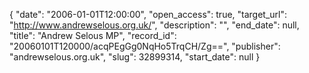 {
  "date": "2006-01-01T12:00:00", 
  "open_access": true, 
  "target_url": "http://www.andrewselous.org.uk/", 
  "description": "", 
  "end_date": null, 
  "title": "Andrew Selous MP", 
  "record_id": "20060101T120000/acqPEgGg0NqHo5TrqCH/Zg==", 
  "publisher": "andrewselous.org.uk", 
  "slug": 32899314, 
  "start_date": null
}

